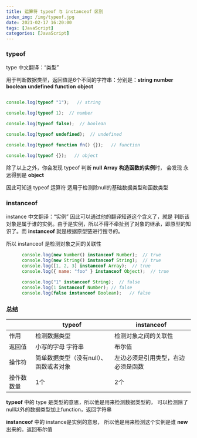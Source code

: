 ```yaml
---
title: 运算符 typeof 与 instanceof 区别
index_img: /img/typeof.jpg
date: 2021-02-17 16:20:00
tags: [JavaScript]
categories: [JavaScript]
---
```


### typeof

type 中文翻译：“类型”

用于判断数据类型，返回值是6个不同的字符串：分别是：**string**  **number**   **boolean**  **undefined**  **function**  **object**




```js

console.log(typeof "1");   // string

console.log(typeof 1);  // number

console.log(typeof false);  // boolean

console.log(typeof undefined);  // undefined

console.log(typeof function fn() {});   // function

console.log(typeof {});   // object
```



除了以上之外，你会发现 typeof 判断 **null**  **Array**   **构造函数的实例**时， 会发现 永远得到是 **object**



因此可知道 typeof 运算符  适用于检测除null的基础数据类型和函数类型



### instanceof

instance 中文翻译：“实例”  因此可以通过他的翻译知道这个含义了，就是 判断该对象是属于谁的实例。由于是实例，所以不得不牵扯到了对象的继承，即原型的知识了。而 **instanceof**  就是根据原型链进行搜寻的。



所以 instanceof 是检测对象之间的关联性

```js
      console.log(new Number() instanceof Number);  // true
      console.log(new String() instanceof String);  // true
      console.log([1, 2, 3] instanceof Array);  // true
      console.log({ name: "foo" } instanceof Object);  // true
      
      console.log("1" instanceof String);  // false
      console.log(1 instanceof Number); // false
      console.log(false instanceof Boolean);   // false
```



### 总结

|            | typeof                                 | instanceof                         |
| ---------- | -------------------------------------- | ---------------------------------- |
| 作用       | 检测数据类型                           | 检测对象之间的关联性               |
| 返回值     | 小写的字母 字符串                      | 布尔值                             |
| 操作符     | 简单数据类型（没有null）、函数或者对象 | 左边必须是引用类型，右边必须是函数 |
| 操作数数量 | 1个                                    | 2个                                |



**typeof**   中的 type 是类型的意思，所以他是用来检测数据类型的， 可以检测除了null以外的数据类型加上function，返回字符串

**instanceof** 中的 instance是实例的意思， 所以他是用来检测这个实例是谁 **new** 出来的。返回布尔值

